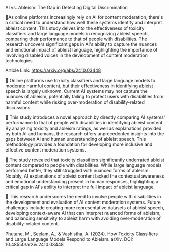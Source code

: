 AI vs. Ableism: The Gap in Detecting Digital Discrimination

📌As online platforms increasingly rely on AI for content moderation, there's a critical need to understand how well these systems identify and interpret ableist content. This study delves into the effectiveness of toxicity classifiers and large language models in recognizing ableist speech, comparing their performance to that of people with disabilities. The research uncovers significant gaps in AI's ability to capture the nuances and emotional impact of ableist language, highlighting the importance of involving disabled voices in the development of content moderation technologies.

Article Link: https://arxiv.org/abs/2410.03448

🔹 Online platforms use toxicity classifiers and large language models to moderate harmful content, but their effectiveness in identifying ableist speech is largely unknown. Current AI systems may not capture the nuances of ableism, potentially failing to protect users with disabilities from harmful content while risking over-moderation of disability-related discussions.

🔹 This study introduces a novel approach by directly comparing AI systems' performance to that of people with disabilities in identifying ableist content. By analyzing toxicity and ableism ratings, as well as explanations provided by both AI and humans, the research offers unprecedented insights into the gaps between AI and human understanding of ableist speech. This methodology provides a foundation for developing more inclusive and effective content moderation systems.

🔹 The study revealed that toxicity classifiers significantly underrated ableist content compared to people with disabilities. While large language models performed better, they still struggled with nuanced forms of ableism. Notably, AI explanations of ableist content lacked the contextual awareness and emotional understanding present in human responses, highlighting a critical gap in AI's ability to interpret the full impact of ableist language.

🔹 This research underscores the need to involve people with disabilities in the development and evaluation of AI content moderation systems. Future challenges include creating more representative datasets of ableist speech, developing context-aware AI that can interpret nuanced forms of ableism, and balancing sensitivity to ableist harm with avoiding over-moderation of disability-related content.

Phutane, M., Seelam, A., & Vashistha, A. (2024). How Toxicity Classifiers and Large Language Models Respond to Ableism. arXiv. DOI: 10.48550/arXiv.2410.03448